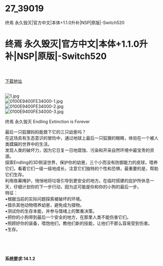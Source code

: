 # 27_39019
终焉 永久毁灭|官方中文|本体+1.1.0升补|NSP|原版|-Switch520
# 终焉 永久毁灭|官方中文|本体+1.1.0升补|NSP|原版|-Switch520
 <br/></br>
[下载地址](https://www.switch520.cc/article/39019 "下载地址")
<br/></br>

<p><img title="1.jpg" src="https://www.switch520.cc/muke_img/2022_07_20_f251763e86f59.jpg" alt="1.jpg"><br>
<img title="0100E9400FE34000-1.jpg" src="https://www.switch520.cc/muke_img/2022_07_20_644258354b84f.jpg" alt="0100E9400FE34000-1.jpg"><br>
<img title="0100E9400FE34000-2.jpg" src="https://www.switch520.cc/muke_img/2022_07_20_44354541a8106.jpg" alt="0100E9400FE34000-2.jpg"><br>
<img title="0100E9400FE34000-3.jpg" src="https://www.switch520.cc/muke_img/2022_07_20_142424d9167cf.jpg" alt="0100E9400FE34000-3.jpg"></p>
<p>终焉 永久毁灭 Endling Extinction is Forever</p>
<p>最后一只狐狸妈妈能救下它的三只幼崽吗？<br>
在这场具有生态意识的冒险中，通过地球上最后一只狐狸的眼睛，体验在一个被人类蹂躏的世界中的生活。<br>
发现人类的破坏力，因为它日复一日地腐蚀、污染和开采自然环境中最宝贵的资源。<br>
探索Endling的3D侧滚世界，保护你的幼崽，三个小而没有防御能力的皮球，喂养它们，看着它们一级一级地成长，注意它们独特的个性和恐惧，最重要的是，帮助它们生存。<br>
利用夜幕掩护，悄悄地将垃圾引导到更安全的地方。在临时搭建的庇护所休息一天，仔细计划你的下一步行动，因为这可能是你和你的小狗的最后一步。<br>
特征：<br>
•根据当前的实际问题探索被破坏的环境。<br>
•猎杀其他动物喂养幼崽，避免成为猎物。<br>
•测试你的生存本能，并参与情绪上的繁重决策。<br>
•把你的小狗带到最后一个安全的地方，在那里人类不能伤害它们。<br>
•照顾好你的装备，喂饱他们，教他们新的技能，让他们不那么容易受到伤害。<br>
•生存。</p>
<p>&nbsp;</p>
<p>&nbsp;</p>
<p><strong>系统要求:14.1.2</strong></p>


